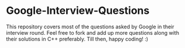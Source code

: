 # Google-Interview-Questions
This repository covers most of the questions asked by Google in their interview round. Feel free to fork and add up more questions along with their solutions in C++ preferably. Till then, happy coding! :)
